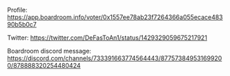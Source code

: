 Profile: https://app.boardroom.info/voter/0x1557ee78ab23f7264366a055ecace48390b5b0c7

Twitter: https://twitter.com/DeFasToAn1/status/1429329059675217921

Boardroom discord message: https://discord.com/channels/733391663774564443/877573849531699200/878888320254480424
